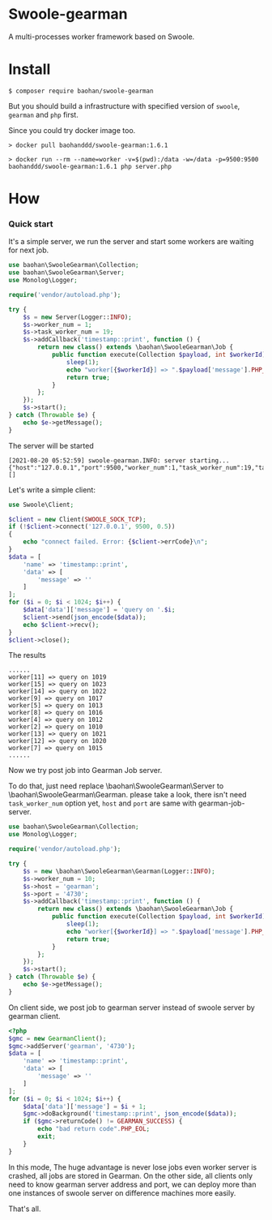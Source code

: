 Swoole-gearman
====

A multi-processes worker framework based on Swoole.

Install
====

```
$ composer require baohan/swoole-gearman
```

But you should build a infrastructure with specified version of `swoole`, `gearman` and `php` first.

Since you could try docker image too.

```
> docker pull baohanddd/swoole-gearman:1.6.1

> docker run --rm --name=worker -v=$(pwd):/data -w=/data -p=9500:9500 baohanddd/swoole-gearman:1.6.1 php server.php
```

How
====

### Quick start

It's a simple server, we run the server and start some workers are waiting for next job.

```php
use baohan\SwooleGearman\Collection;
use baohan\SwooleGearman\Server;
use Monolog\Logger;

require('vendor/autoload.php');

try {
    $s = new Server(Logger::INFO);
    $s->worker_num = 1;
    $s->task_worker_num = 19;
    $s->addCallback('timestamp::print', function () {
        return new class() extends \baohan\SwooleGearman\Job {
            public function execute(Collection $payload, int $workerId): bool {
                sleep(1);
                echo "worker[{$workerId}] => ".$payload['message'].PHP_EOL;
                return true;
            }
        };
    });
    $s->start();
} catch (Throwable $e) {
    echo $e->getMessage();
}
```
The server will be started
```
[2021-08-20 05:52:59] swoole-gearman.INFO: server starting... {"host":"127.0.0.1","port":9500,"worker_num":1,"task_worker_num":19,"task_max_request":500} []
```

Let's write a simple client:
```php
use Swoole\Client;

$client = new Client(SWOOLE_SOCK_TCP);
if (!$client->connect('127.0.0.1', 9500, 0.5))
{
    echo "connect failed. Error: {$client->errCode}\n";
}
$data = [
    'name' => 'timestamp::print',
    'data' => [
        'message' => ''
    ]
];
for ($i = 0; $i < 1024; $i++) {
    $data['data']['message'] = 'query on '.$i;
    $client->send(json_encode($data));
    echo $client->recv();
}
$client->close();
```
The results
```
......
worker[11] => query on 1019
worker[15] => query on 1023
worker[14] => query on 1022
worker[9] => query on 1017
worker[5] => query on 1013
worker[8] => query on 1016
worker[4] => query on 1012
worker[2] => query on 1010
worker[13] => query on 1021
worker[12] => query on 1020
worker[7] => query on 1015
......
```

Now we try post job into Gearman Job server.

To do that, just need replace \baohan\SwooleGearman\Server to \baohan\SwooleGearman\Gearman.
please take a look, there isn't need `task_worker_num` option yet, `host` and `port` are same with gearman-job-server.

```php
use baohan\SwooleGearman\Collection;
use Monolog\Logger;

require('vendor/autoload.php');

try {
    $s = new \baohan\SwooleGearman\Gearman(Logger::INFO);
    $s->worker_num = 10;
    $s->host = 'gearman';
    $s->port = '4730';
    $s->addCallback('timestamp::print', function () {
        return new class() extends \baohan\SwooleGearman\Job {
            public function execute(Collection $payload, int $workerId): bool {
                sleep(1);
                echo "worker[{$workerId}] => ".$payload['message'].PHP_EOL;
                return true;
            }
        };
    });
    $s->start();
} catch (Throwable $e) {
    echo $e->getMessage();
}
```
On client side, we post job to gearman server instead of swoole server by gearman client.

```php
<?php
$gmc = new GearmanClient();
$gmc->addServer('gearman', '4730');
$data = [
    'name' => 'timestamp::print',
    'data' => [
        'message' => ''
    ]
];
for ($i = 0; $i < 1024; $i++) {
    $data['data']['message'] = $i + 1;
    $gmc->doBackground('timestamp::print', json_encode($data));
    if ($gmc->returnCode() != GEARMAN_SUCCESS) {
        echo "bad return code".PHP_EOL;
        exit;
    }
}
```
In this mode, The huge advantage is never lose jobs even worker server is crashed, all jobs are stored in Gearman.
On the other side, all clients only need to know gearman server address and port, we can deploy more than one 
instances of swoole server on difference machines more easily.

That's all.

